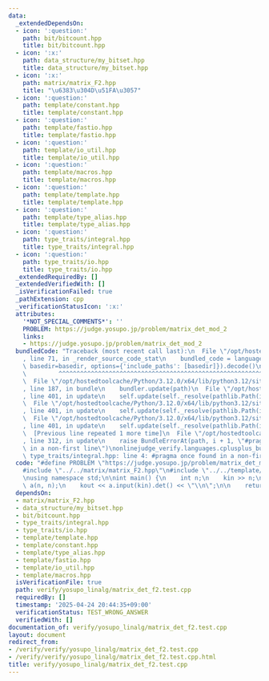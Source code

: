 ```yaml
---
data:
  _extendedDependsOn:
  - icon: ':question:'
    path: bit/bitcount.hpp
    title: bit/bitcount.hpp
  - icon: ':x:'
    path: data_structure/my_bitset.hpp
    title: data_structure/my_bitset.hpp
  - icon: ':x:'
    path: matrix/matrix_F2.hpp
    title: "\u6383\u304D\u51FA\u3057"
  - icon: ':question:'
    path: template/constant.hpp
    title: template/constant.hpp
  - icon: ':question:'
    path: template/fastio.hpp
    title: template/fastio.hpp
  - icon: ':question:'
    path: template/io_util.hpp
    title: template/io_util.hpp
  - icon: ':question:'
    path: template/macros.hpp
    title: template/macros.hpp
  - icon: ':question:'
    path: template/template.hpp
    title: template/template.hpp
  - icon: ':question:'
    path: template/type_alias.hpp
    title: template/type_alias.hpp
  - icon: ':question:'
    path: type_traits/integral.hpp
    title: type_traits/integral.hpp
  - icon: ':question:'
    path: type_traits/io.hpp
    title: type_traits/io.hpp
  _extendedRequiredBy: []
  _extendedVerifiedWith: []
  _isVerificationFailed: true
  _pathExtension: cpp
  _verificationStatusIcon: ':x:'
  attributes:
    '*NOT_SPECIAL_COMMENTS*': ''
    PROBLEM: https://judge.yosupo.jp/problem/matrix_det_mod_2
    links:
    - https://judge.yosupo.jp/problem/matrix_det_mod_2
  bundledCode: "Traceback (most recent call last):\n  File \"/opt/hostedtoolcache/Python/3.12.0/x64/lib/python3.12/site-packages/onlinejudge_verify/documentation/build.py\"\
    , line 71, in _render_source_code_stat\n    bundled_code = language.bundle(stat.path,\
    \ basedir=basedir, options={'include_paths': [basedir]}).decode()\n          \
    \         ^^^^^^^^^^^^^^^^^^^^^^^^^^^^^^^^^^^^^^^^^^^^^^^^^^^^^^^^^^^^^^^^^^^^^^^^^^^^^^^^^\n\
    \  File \"/opt/hostedtoolcache/Python/3.12.0/x64/lib/python3.12/site-packages/onlinejudge_verify/languages/cplusplus.py\"\
    , line 187, in bundle\n    bundler.update(path)\n  File \"/opt/hostedtoolcache/Python/3.12.0/x64/lib/python3.12/site-packages/onlinejudge_verify/languages/cplusplus_bundle.py\"\
    , line 401, in update\n    self.update(self._resolve(pathlib.Path(included), included_from=path))\n\
    \  File \"/opt/hostedtoolcache/Python/3.12.0/x64/lib/python3.12/site-packages/onlinejudge_verify/languages/cplusplus_bundle.py\"\
    , line 401, in update\n    self.update(self._resolve(pathlib.Path(included), included_from=path))\n\
    \  File \"/opt/hostedtoolcache/Python/3.12.0/x64/lib/python3.12/site-packages/onlinejudge_verify/languages/cplusplus_bundle.py\"\
    , line 401, in update\n    self.update(self._resolve(pathlib.Path(included), included_from=path))\n\
    \  [Previous line repeated 1 more time]\n  File \"/opt/hostedtoolcache/Python/3.12.0/x64/lib/python3.12/site-packages/onlinejudge_verify/languages/cplusplus_bundle.py\"\
    , line 312, in update\n    raise BundleErrorAt(path, i + 1, \"#pragma once found\
    \ in a non-first line\")\nonlinejudge_verify.languages.cplusplus_bundle.BundleErrorAt:\
    \ type_traits/integral.hpp: line 4: #pragma once found in a non-first line\n"
  code: "#define PROBLEM \"https://judge.yosupo.jp/problem/matrix_det_mod_2\"\n\n\
    #include \"../../matrix/matrix_F2.hpp\"\n#include \"../../template/template.hpp\"\
    \nusing namespace std;\n\nint main() {\n    int n;\n    kin >> n;\n    kk2::MatrixF2\
    \ a(n, n);\n    kout << a.input(kin).det() << \"\\n\";\n\n    return 0;\n}\n"
  dependsOn:
  - matrix/matrix_F2.hpp
  - data_structure/my_bitset.hpp
  - bit/bitcount.hpp
  - type_traits/integral.hpp
  - type_traits/io.hpp
  - template/template.hpp
  - template/constant.hpp
  - template/type_alias.hpp
  - template/fastio.hpp
  - template/io_util.hpp
  - template/macros.hpp
  isVerificationFile: true
  path: verify/yosupo_linalg/matrix_det_f2.test.cpp
  requiredBy: []
  timestamp: '2025-04-24 20:44:35+09:00'
  verificationStatus: TEST_WRONG_ANSWER
  verifiedWith: []
documentation_of: verify/yosupo_linalg/matrix_det_f2.test.cpp
layout: document
redirect_from:
- /verify/verify/yosupo_linalg/matrix_det_f2.test.cpp
- /verify/verify/yosupo_linalg/matrix_det_f2.test.cpp.html
title: verify/yosupo_linalg/matrix_det_f2.test.cpp
---
```

